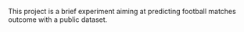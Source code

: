 This project is a brief experiment aiming at predicting football matches outcome with a public dataset.
